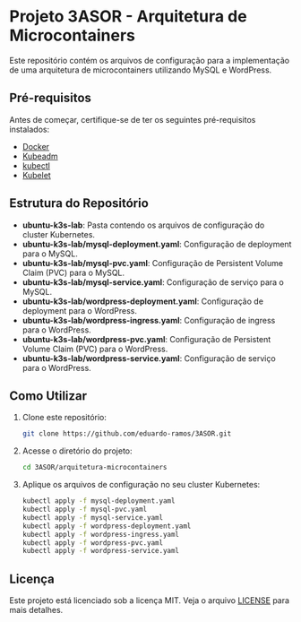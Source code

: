 # Projeto 3ASOR - Arquitetura de Microcontainers

Este repositório contém os arquivos de configuração para a implementação de uma arquitetura de microcontainers utilizando MySQL e WordPress.

## Pré-requisitos

Antes de começar, certifique-se de ter os seguintes pré-requisitos instalados:

- [Docker](https://www.docker.com/)
- [Kubeadm](https://kubernetes.io/docs/setup/production-environment/tools/kubeadm/install-kubeadm/)
- [kubectl](https://kubernetes.io/docs/tasks/tools/install-kubectl/)
- [Kubelet](https://kubernetes.io/docs/reference/command-line-tools-reference/kubelet/)

## Estrutura do Repositório

- **ubuntu-k3s-lab**: Pasta contendo os arquivos de configuração do cluster Kubernetes.
- **ubuntu-k3s-lab/mysql-deployment.yaml**: Configuração de deployment para o MySQL.
- **ubuntu-k3s-lab/mysql-pvc.yaml**: Configuração de Persistent Volume Claim (PVC) para o MySQL.
- **ubuntu-k3s-lab/mysql-service.yaml**: Configuração de serviço para o MySQL.
- **ubuntu-k3s-lab/wordpress-deployment.yaml**: Configuração de deployment para o WordPress.
- **ubuntu-k3s-lab/wordpress-ingress.yaml**: Configuração de ingress para o WordPress.
- **ubuntu-k3s-lab/wordpress-pvc.yaml**: Configuração de Persistent Volume Claim (PVC) para o WordPress.
- **ubuntu-k3s-lab/wordpress-service.yaml**: Configuração de serviço para o WordPress.

## Como Utilizar

1. Clone este repositório:
    ```bash
    git clone https://github.com/eduardo-ramos/3ASOR.git
    ```
2. Acesse o diretório do projeto:
    ```bash
    cd 3ASOR/arquitetura-microcontainers
    ```
3. Aplique os arquivos de configuração no seu cluster Kubernetes:
    ```bash
    kubectl apply -f mysql-deployment.yaml
    kubectl apply -f mysql-pvc.yaml
    kubectl apply -f mysql-service.yaml
    kubectl apply -f wordpress-deployment.yaml
    kubectl apply -f wordpress-ingress.yaml
    kubectl apply -f wordpress-pvc.yaml
    kubectl apply -f wordpress-service.yaml
    ```

## Licença

Este projeto está licenciado sob a licença MIT. Veja o arquivo [LICENSE](LICENSE) para mais detalhes.
